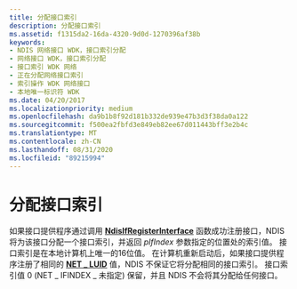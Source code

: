 ```yaml
---
title: 分配接口索引
description: 分配接口索引
ms.assetid: f1315da2-16da-4320-9d0d-1270396af38b
keywords:
- NDIS 网络接口 WDK，接口索引分配
- 网络接口 WDK，接口索引分配
- 接口索引 WDK 网络
- 正在分配网络接口索引
- 索引操作 WDK 网络接口
- 本地唯一标识符 WDK
ms.date: 04/20/2017
ms.localizationpriority: medium
ms.openlocfilehash: da9b1b8f92d181b332de939e47b3d3f38da0a122
ms.sourcegitcommit: f500ea2fbfd3e849eb82ee67d011443bff3e2b4c
ms.translationtype: MT
ms.contentlocale: zh-CN
ms.lasthandoff: 08/31/2020
ms.locfileid: "89215994"
---
```

# <a name="allocating-an-interface-index"></a>分配接口索引





如果接口提供程序通过调用 [**NdisIfRegisterInterface**](/windows-hardware/drivers/ddi/ndis/nf-ndis-ndisifregisterinterface) 函数成功注册接口，NDIS 将为该接口分配一个接口索引，并返回 *pIfIndex* 参数指定的位置处的索引值。 接口索引是在本地计算机上唯一的16位值。 在计算机重新启动后，如果接口提供程序注册了相同的 [**NET \_ LUID**](/windows/desktop/api/ifdef/ns-ifdef-net_luid_lh) 值，NDIS 不保证它将分配相同的接口索引。 接口索引值 0 (NET \_ IFINDEX \_ 未指定) 保留，并且 NDIS 不会将其分配给任何接口。

 

